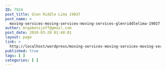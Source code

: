 ```yaml
---
ID: 7924
post_title: Glen Riddle Lima 19037
post_name: >
  moving-services-moving-services-moving-services-glenriddlelima-19037
author: mrgabonijeff@gmail.com
post_date: 2018-03-28 01:48:01
layout: page
link: >
  http://localhost/wordpress/moving-services-moving-services-moving-services-glenriddlelima-19037/
published: true
tags: [ ]
categories: [ ]
---
```

